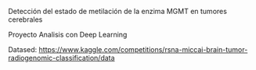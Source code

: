 Detección del estado de metilación de la enzima MGMT en tumores cerebrales

Proyecto Analisis con Deep Learning 

Datased: https://www.kaggle.com/competitions/rsna-miccai-brain-tumor-radiogenomic-classification/data